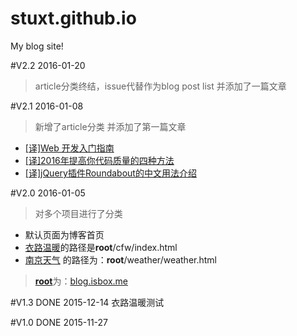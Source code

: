 # stuxt.github.io
My blog site!

#V2.2
2016-01-20
> article分类终结，issue代替作为blog post list
>并添加了一篇文章

#V2.1
2016-01-08
>新增了article分类
>并添加了第一篇文章

* [[译]Web 开发入门指南](https://github.com/stuxt/stuxt.github.io/issues/5)
* [[译]2016年提高你代码质量的四种方法](https://github.com/stuxt/stuxt.github.io/issues/4)
* [[译]jQuery插件Roundabout的中文用法介绍](https://github.com/stuxt/stuxt.github.io/issues/3)

#V2.0
2016-01-05
>对多个项目进行了分类

* 默认页面为博客首页
* [衣路温暖](http://blog.isbox.me/cfw/index.html)的路径是**root**/cfw/index.html
* [南京天气](http://blog.isbox.me/weather/weather.html) 的路径为：**root**/weather/weather.html

>[**root**](http://blog.isbox.me)为：[blog.isbox.me](http://blog.isbox.me)


#V1.3 DONE
 2015-12-14
衣路温暖测试

#V1.0 DONE
 2015-11-27

